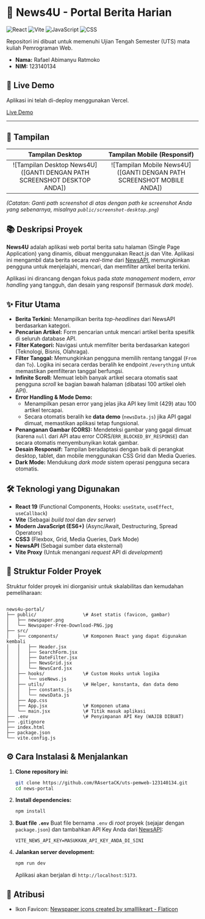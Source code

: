 # 📰 News4U - Portal Berita Harian

![React](https://img.shields.io/badge/React-19-blue?logo=react)
![Vite](https://img.shields.io/badge/Vite-blueviolet?logo=vite)
![JavaScript](https://img.shields.io/badge/JavaScript-ES6%2B-yellow?logo=javascript)
![CSS](https://img.shields.io/badge/CSS3-Responsive-orange?logo=css3)

Repositori ini dibuat untuk memenuhi Ujian Tengah Semester (UTS) mata kuliah Pemrograman Web.

- **Nama:** Rafael Abimanyu Ratmoko
- **NIM:** 123140134

## 🚀 Live Demo

Aplikasi ini telah di-deploy menggunakan Vercel.

[Live Demo](https://uts-pemweb-123140134.vercel.app/)

---

## 📸 Tampilan

| Tampilan Desktop | Tampilan Mobile (Responsif) |
| :---: | :---: |
| ![Tampilan Desktop News4U]([GANTI DENGAN PATH SCREENSHOT DESKTOP ANDA]) | ![Tampilan Mobile News4U]([GANTI DENGAN PATH SCREENSHOT MOBILE ANDA]) |

*(Catatan: Ganti path screenshot di atas dengan path ke screenshot Anda yang sebenarnya, misalnya `public/screenshot-desktop.png`)*

## 📚 Deskripsi Proyek

**News4U** adalah aplikasi web portal berita satu halaman (Single Page Application) yang dinamis, dibuat menggunakan React.js dan Vite. Aplikasi ini mengambil data berita secara *real-time* dari [NewsAPI](https://newsapi.org/), memungkinkan pengguna untuk menjelajahi, mencari, dan memfilter artikel berita terkini.

Aplikasi ini dirancang dengan fokus pada *state management* modern, *error handling* yang tangguh, dan desain yang responsif (termasuk *dark mode*).

## ✨ Fitur Utama

- **Berita Terkini:** Menampilkan berita *top-headlines* dari NewsAPI berdasarkan kategori.
- **Pencarian Artikel:** Form pencarian untuk mencari artikel berita spesifik di seluruh database API.
- **Filter Kategori:** Navigasi untuk memfilter berita berdasarkan kategori (Teknologi, Bisnis, Olahraga).
- **Filter Tanggal:** Memungkinkan pengguna memilih rentang tanggal (`From` dan `To`). Logika ini secara cerdas beralih ke endpoint `/everything` untuk memastikan pemfilteran tanggal berfungsi.
- **Infinite Scroll:** Memuat lebih banyak artikel secara otomatis saat pengguna *scroll* ke bagian bawah halaman (dibatasi 100 artikel oleh API).
- **Error Handling & Mode Demo:**
    - Menampilkan pesan error yang jelas jika API key limit (429) atau 100 artikel tercapai.
    - Secara otomatis beralih ke **data demo** (`newsData.js`) jika API gagal dimuat, memastikan aplikasi tetap fungsional.
- **Penanganan Gambar (CORS):** Mendeteksi gambar yang gagal dimuat (karena `null` dari API atau error CORS/`ERR_BLOCKED_BY_RESPONSE`) dan secara otomatis menyembunyikan kotak gambar.
- **Desain Responsif:** Tampilan beradaptasi dengan baik di perangkat desktop, tablet, dan mobile menggunakan CSS Grid dan Media Queries.
- **Dark Mode:** Mendukung *dark mode* sistem operasi pengguna secara otomatis.

## 🛠️ Teknologi yang Digunakan

- **React 19** (Functional Components, Hooks: `useState`, `useEffect`, `useCallback`)
- **Vite** (Sebagai *build tool* dan *dev server*)
- **Modern JavaScript (ES6+)** (Async/Await, Destructuring, Spread Operators)
- **CSS3** (Flexbox, Grid, Media Queries, Dark Mode)
- **NewsAPI** (Sebagai sumber data eksternal)
- **Vite Proxy** (Untuk menangani *request* API di *development*)

## 📂 Struktur Folder Proyek

Struktur folder proyek ini diorganisir untuk skalabilitas dan kemudahan pemeliharaan:

```

news4u-portal/
├── public/                 \# Aset statis (favicon, gambar)
│   ├── newspaper.png
│   └── Newspaper-Free-Download-PNG.jpg
├── src/
│   ├── components/         \# Komponen React yang dapat digunakan kembali
│   │   ├── Header.jsx
│   │   ├── SearchForm.jsx
│   │   ├── DateFilter.jsx
│   │   ├── NewsGrid.jsx
│   │   └── NewsCard.jsx
│   ├── hooks/              \# Custom Hooks untuk logika
│   │   └── useNews.js
│   ├── utils/              \# Helper, konstanta, dan data demo
│   │   ├── constants.js
│   │   └── newsData.js
│   ├── App.css
│   ├── App.jsx             \# Komponen utama
│   └── main.jsx            \# Titik masuk aplikasi
├── .env                    \# Penyimpanan API Key (WAJIB DIBUAT)
├── .gitignore
├── index.html
├── package.json
└── vite.config.js

````

## ⚙️ Cara Instalasi & Menjalankan

1.  **Clone repository ini:**
    ```bash
    git clone https://github.com/RAsertaCK/uts-pemweb-123140134.git
    cd news-portal
    ```

2.  **Install dependencies:**
    ```bash
    npm install
    ```

3.  **Buat file `.env`**
    Buat file bernama `.env` di *root* proyek (sejajar dengan `package.json`) dan tambahkan API Key Anda dari [NewsAPI](https://newsapi.org/):

    ```.env
    VITE_NEWS_API_KEY=MASUKKAN_API_KEY_ANDA_DI_SINI
    ```

4.  **Jalankan server development:**
    ```bash
    npm run dev
    ```
    Aplikasi akan berjalan di `http://localhost:5173`.

## 🎨 Atribusi

- Ikon Favicon: [Newspaper icons created by smalllikeart - Flaticon](https://www.flaticon.com/free-icons/newspaper)
````